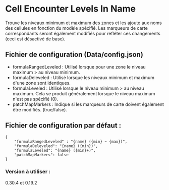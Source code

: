 # Cell Encounter Levels In Name

Trouve les niveaux minimum et maximum des zones et les ajoute aux noms des cellules en fonction du modèle spécifié. Les marqueurs de carte correspondants seront également modifiés pour refléter ces changements (ceci est désactivé de base).

## Fichier de configuration (Data/config.json)

- formulaRangedLeveled : Utilisé lorsque pour une zone le niveau maximum > au niveau minimum.
- formulaDeleveled : Utilisé lorsque les niveaux minimum et maximum d'une zone sont identiques.
- formulaLeveled : Utilisé lorsque le niveau minimum > au niveau maximum. Cela se produit généralement lorsque le niveau maximum n'est pas spécifié (0).
- patchMapMarkers : Indique si les marqueurs de carte doivent également être modifiés. (true/false).

## Fichier de configuration par défaut :
```
{
    "formulaRangedLeveled" : "{name} ({min} ~ {max})",
    "formulaDeleveled": "{name} ({min})",
    "formulaLeveled": "{name} ({min}+)",
    "patchMapMarkers": false
}
```
### Version à utiliser :
0.30.4 et 0.19.2
